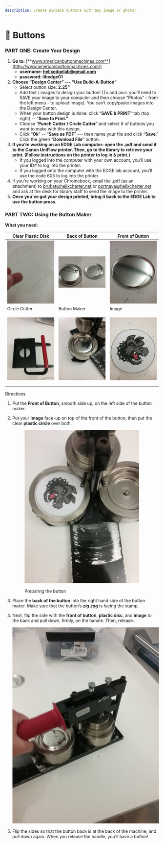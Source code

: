 ```yaml
---
description: Create pinback buttons with any image or photo!
---
```


# 🔘 Buttons&#x20;

### **PART ONE: Create Your Design**

1. **Go to:** [**www.americanbuttonmachines.com**](http://www.americanbuttonmachines.com/)
   * **username: helixedgelab@gmail.com**
   * **password: libedge01**
2. **Choose “Design Center” --- “Use Build-A-Button”**
   * Select button size: **2.25”**
   * Add text / images to design your button! (To add pics: you’ll need to SAVE your image to your computer and then choose “Photos” - from the left menu - to upload image). You can’t copy/paste images into the Design Center.
   * When your button design is done: click “**SAVE & PRINT**” tab (top right) -- “**Save to Print."**
   * Choose “**Punch Cutter / Circle Cutter**” and select # of buttons you want to make with this design.
   * Click “**Ok**” -- “**Save as PDF**” --- then name your file and click “**Save**.” Click the green “**Download File**” button.
3. **If you’re working on an EDGE Lab computer: open the .pdf and send it to the Canon UniFlow printer. Then, go to the library to retrieve your print. (Follow instructions on the printer to log in & print.)**
   * If you logged into the computer with your own account, you’ll use your ID# to log into the printer.
   * If you logged onto the computer with the EDGE lab account, you’ll use the code 605 to log into the printer.
4. If you’re working on your Chromebook, email the .pdf (as an attachment) to [bruflat@helixcharter.net](mailto:bruflat@helixcharter.net) or [portnaya@helixcharter.net](mailto:portnaya@helixcharter.net) and ask at the desk for library staff to send the image to the printer.
5. **Once you’ve got your design printed, bring it back to the EDGE Lab to use the button press.**

### **PART TWO: Using the Button Maker**

**What you need:**

| Clear Plastic Disk                                                                     | Back of Button                                                                         | Front of Button                                                                    |
| -------------------------------------------------------------------------------------- | -------------------------------------------------------------------------------------- | ---------------------------------------------------------------------------------- |
| ![](../../.gitbook/assets/4.jpeg)                                                      | ![](<../../.gitbook/assets/buttons (1).PNG>)                                           | ![](<../../.gitbook/assets/2 (1).jpeg>)                                            |
| Circle Cutter                                                                          | Button Maker                                                                           | Image                                                                              |
| <p></p><p><img src="../../.gitbook/assets/7 (1).jpeg" alt="" data-size="original"></p> | <p></p><p><img src="../../.gitbook/assets/8 (2).jpeg" alt="" data-size="original"></p> | <p></p><p><img src="../../.gitbook/assets/6.jpeg" alt="" data-size="original"></p> |

Directions

1. Put the **Front of Button**, smooth side up, on the left side of the button maker.
2.  Put your **Image** face-up on top of the front of the button, then put the clear **plastic circle** over both.



    <figure><img src="../../.gitbook/assets/9 (1).jpeg" alt="" width="375"><figcaption><p>Preparing the button</p></figcaption></figure>
3. Place the **back of the button** into the right hand side of the button maker. Make sure that the button’s _**zig zag**_ is facing the stamp.
4.  Next, flip the side with the **front of button**, **plastic disc**, and **image** to the back and pull down, firmly, on the handle. Then, release.

    ![](<../../.gitbook/assets/10 (2).jpeg>)


5. Flip the sides so that the button back is at the back of the machine, and pull down again. When you release the handle, you’ll have a button!

